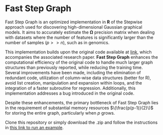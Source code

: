 # Fast Step Graph

Fast Step Graph is an optimized implementation in **R** of the Stepwise approach used for discovering high-dimensional Gaussian graphical models. It aims to accurately estimate the $\mathbf{\Omega}$ precision matrix when dealing with datasets where the number of features is significantly larger than the number of samples ($p >> n$), such as in genomics.

This implementation builds upon the original code available at [link](https://jdssv.org/index.php/jdssv/article/view/11), which accompanies the associated research paper. **Fast Step Graph** enhances the computational efficiency of the original code to handle much larger graph structures than previously reported, while reducing the training time. Several improvements have been made, including the elimination of redundant code, utilization of column-wise data structures (better for R), avoid list creation, manipulation and expansion within loops, and the integration of a faster subroutine for regression. Additionally, this implementation addresses a bug introduced in the original code.

Despite these enhancements, the primary bottleneck of Fast Step Graph lies in the requirement of substantial memory resources $\(\frac{p(p-1)}{2}\)$ for storing the entire graph, particularly when $p$ grows.


Clone this repository or simply download the .zip and follow the instructions in [this link to run an example](instructions.md).
